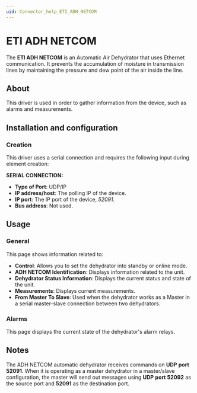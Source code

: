 ```yaml
---
uid: Connector_help_ETI_ADH_NETCOM
---
```


# ETI ADH NETCOM

The **ETI ADH NETCOM** is an Automatic Air Dehydrator that uses Ethernet communication. It prevents the accumulation of moisture in transmission lines by maintaining the pressure and dew point of the air inside the line.

## About

This driver is used in order to gather information from the device, such as alarms and measurements.

## Installation and configuration

### Creation

This driver uses a serial connection and requires the following input during element creation:

**SERIAL CONNECTION:**

- **Type of Port**: UDP/IP
- **IP address/host**: The polling IP of the device.
- **IP port**: The IP port of the device, *52091*.
- **Bus address**: Not used.

## Usage

### General

This page shows information related to:

- **Control**: Allows you to set the dehydrator into standby or online mode.
- **ADH NETCOM Identification**: Displays information related to the unit.
- **Dehydrator Status Information**: Displays the current status and state of the unit.
- **Measurements**: Displays current measurements.
- **From Master To Slave**: Used when the dehydrator works as a Master in a serial master-slave connection between two dehydrators.

### Alarms

This page displays the current state of the dehydrator's alarm relays.

## Notes

The ADH NETCOM automatic dehydrator receives commands on **UDP** **port 52091**. When it is operating as a master dehydrator in a master/slave configuration, the master will send out messages using **UDP** **port** **52092** as the source port and **52091** as the destination port.
